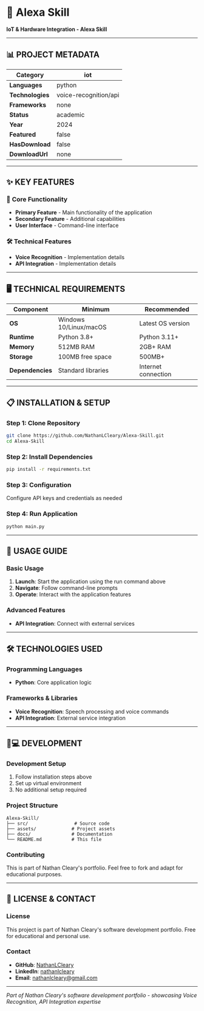 # 🎯 Alexa Skill

**IoT & Hardware Integration - Alexa Skill**

---

## 📊 **PROJECT METADATA**

| **Category** | iot |
|--------------|------------------|
| **Languages** | python |
| **Technologies** | voice-recognition/api |
| **Frameworks** | none |
| **Status** | academic |
| **Year** | 2024 |
| **Featured** | false |
| **HasDownload** | false |
| **DownloadUrl** | none |

---

## ✨ **KEY FEATURES**

### 🚀 **Core Functionality**
- **Primary Feature** - Main functionality of the application
- **Secondary Feature** - Additional capabilities
- **User Interface** - Command-line interface

### 🛠️ **Technical Features**
- **Voice Recognition** - Implementation details
- **API Integration** - Implementation details

---

## 🖥️ **TECHNICAL REQUIREMENTS**

| Component | Minimum | Recommended |
|-----------|---------|-------------|
| **OS** | Windows 10/Linux/macOS | Latest OS version |
| **Runtime** | Python 3.8+ | Python 3.11+ |
| **Memory** | 512MB RAM | 2GB+ RAM |
| **Storage** | 100MB free space | 500MB+ |
| **Dependencies** | Standard libraries | Internet connection |

---

## 📋 **INSTALLATION & SETUP**

### **Step 1: Clone Repository**
```bash
git clone https://github.com/NathanLCleary/Alexa-Skill.git
cd Alexa-Skill
```

### **Step 2: Install Dependencies**
```bash
pip install -r requirements.txt
```

### **Step 3: Configuration**
Configure API keys and credentials as needed

### **Step 4: Run Application**
```bash
python main.py
```

---

## 🎯 **USAGE GUIDE**

### **Basic Usage**
1. **Launch**: Start the application using the run command above
2. **Navigate**: Follow command-line prompts
3. **Operate**: Interact with the application features

### **Advanced Features**

- **API Integration**: Connect with external services


---

## 🛠️ **TECHNOLOGIES USED**

### **Programming Languages**
- **Python**: Core application logic

### **Frameworks & Libraries**
- **Voice Recognition**: Speech processing and voice commands
- **API Integration**: External service integration

---

## 👨💻 **DEVELOPMENT**

### **Development Setup**
1. Follow installation steps above
2. Set up virtual environment
3. No additional setup required

### **Project Structure**
```
Alexa-Skill/
├── src/                 # Source code
├── assets/             # Project assets
├── docs/               # Documentation
└── README.md           # This file
```

### **Contributing**
This is part of Nathan Cleary's portfolio. Feel free to fork and adapt for educational purposes.

---

## 📄 **LICENSE & CONTACT**

### **License**
This project is part of Nathan Cleary's software development portfolio. Free for educational and personal use.

### **Contact**
- **GitHub**: [NathanLCleary](https://github.com/NathanLCleary)
- **LinkedIn**: [nathanlcleary](https://www.linkedin.com/in/nathanlcleary/)
- **Email**: nathanlcleary@gmail.com

---

*Part of Nathan Cleary's software development portfolio - showcasing Voice Recognition, API Integration expertise*